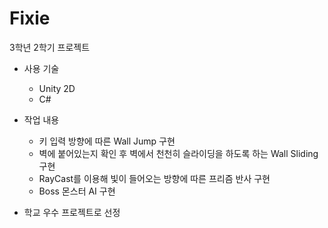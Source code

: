 # Fixie
3학년 2학기 프로젝트
+ 사용 기술
  + Unity 2D
  + C#
  
+ 작업 내용
  + 키 입력 방향에 따른 Wall Jump 구현
  + 벽에 붙어있는지 확인 후 벽에서 천천히 슬라이딩을 하도록 하는 Wall Sliding 구현
  + RayCast를 이용해 빛이 들어오는 방향에 따른 프리즘 반사 구현
  + Boss 몬스터 AI 구현
  
+ 학교 우수 프로젝트로 선정
